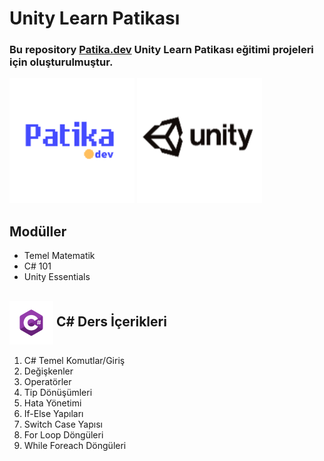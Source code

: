 # **Unity Learn Patikası**
### Bu repository [Patika.dev](https://www.patika.dev) Unity Learn Patikası eğitimi projeleri için oluşturulmuştur.

<p float="left">
  <img src="logos\patika.png" width="200"/>
  <img src="logos\unity.png" width="200" /> 
</p>

## **Modüller**
- Temel Matematik
- C# 101
- Unity Essentials

##  [<img align="center" width="70px" src="logos\Csharp_Logo.png" />]() **C# Ders İçerikleri**  

1. C# Temel Komutlar/Giriş
2. Değişkenler
3. Operatörler
4. Tip Dönüşümleri
5. Hata Yönetimi
6. If-Else Yapıları
7. Switch Case Yapısı
8. For Loop Döngüleri
9. While Foreach Döngüleri




















